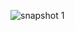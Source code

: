 ![snapshot 1](https://cloud.githubusercontent.com/assets/16940840/13033329/44cf49ea-d339-11e5-9d45-b5e5950fa8fd.png)
